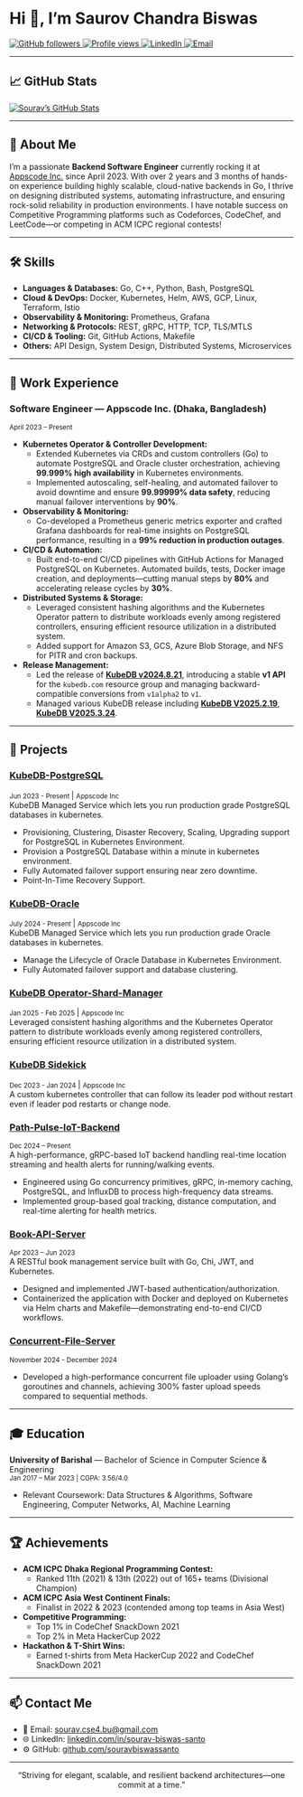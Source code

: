 <h1 align="left">Hi 👋, I’m Saurov Chandra Biswas</h1>
<p align="left">
  <a href="https://github.com/souravbiswassanto?tab=followers">
    <img alt="GitHub followers" src="https://img.shields.io/github/followers/souravbiswassanto?color=green&logo=github">
  </a>
  <a href="https://github.com/souravbiswassanto/">
    <img src="https://komarev.com/ghpvc/?username=souravbiswassanto" alt="Profile views" />
  </a>
  <a href="https://linkedin.com/in/sourav-biswas-santo/">
    <img alt="LinkedIn" src="https://img.shields.io/badge/LinkedIn-Connect-blue?logo=linkedin">
  </a>
  <a href="mailto:sourav.cse4.bu@gmail.com">
    <img alt="Email" src="https://img.shields.io/badge/Email-sourav.cse4.bu%40gmail.com-red?logo=gmail">
  </a>
</p>

---

## 📈 GitHub Stats

[![Sourav’s GitHub Stats](https://github-readme-stats-sigma-five.vercel.app/api?username=souravbiswassanto&count_private=true&show_icons=true)](https://github.com/anuraghazra/github-readme-stats)


---
## 🚀 About Me

I’m a passionate **Backend Software Engineer** currently rocking it at [Appscode Inc.](https://appscode.com/) since April 2023. With over 2 years and 3 months of hands-on experience building highly scalable, cloud-native backends in Go, I thrive on designing distributed systems, automating infrastructure, and ensuring rock-solid reliability in production environments. I have notable success on Competitive Programming platforms such as Codeforces, CodeChef, and LeetCode—or competing in ACM ICPC regional contests!

---

## 🛠️ Skills

- **Languages & Databases:** Go, C++, Python, Bash, PostgreSQL  
- **Cloud & DevOps:** Docker, Kubernetes, Helm, AWS, GCP, Linux, Terraform, Istio  
- **Observability & Monitoring:** Prometheus, Grafana  
- **Networking & Protocols:** REST, gRPC, HTTP, TCP, TLS/MTLS  
- **CI/CD & Tooling:** Git, GitHub Actions, Makefile  
- **Others:** API Design, System Design, Distributed Systems, Microservices

---

## 💼 Work Experience

### **Software Engineer** — Appscode Inc. (Dhaka, Bangladesh)  
<small>April 2023 – Present</small>

- **Kubernetes Operator & Controller Development:**  
  - Extended Kubernetes via CRDs and custom controllers (Go) to automate PostgreSQL and Oracle cluster orchestration, achieving **99.999% high availability** in Kubernetes environments.  
  - Implemented autoscaling, self-healing, and automated failover to avoid downtime and ensure **99.99999% data safety**, reducing manual failover interventions by **90%**.  
- **Observability & Monitoring:**  
  - Co-developed a Prometheus generic metrics exporter and crafted Grafana dashboards for real-time insights on PostgreSQL performance, resulting in a **99% reduction in production outages**.  
- **CI/CD & Automation:**  
  - Built end-to-end CI/CD pipelines with GitHub Actions for Managed PostgreSQL on Kubernetes. Automated builds, tests, Docker image creation, and deployments—cutting manual steps by **80%** and accelerating release cycles by **30%**.  
- **Distributed Systems & Storage:**  
  - Leveraged consistent hashing algorithms and the Kubernetes Operator pattern to distribute workloads evenly among registered controllers, ensuring efficient resource utilization in a distributed system.  
  - Added support for Amazon S3, GCS, Azure Blob Storage, and NFS for PITR and cron backups.  
- **Release Management:**  
  - Led the release of **[KubeDB v2024.8.21](https://appscode.com/blog/post/kubedb-v2024.8.21/)**, introducing a stable **v1 API** for the `kubedb.com` resource group and managing backward-compatible conversions from `v1alpha2` to `v1`.
  - Managed various KubeDB release including **[KubeDB V2025.2.19](https://appscode.com/blog/post/kubedb-v2025.2.19/)**, **[KubeDB V2025.3.24](https://appscode.com/blog/post/kubedb-v2025.3.24/)**.

---

## 🌟 Projects

### [KubeDB-PostgreSQL](https://kubedb.com/kubernetes/databases/run-and-manage-postgres-on-kubernetes/)
<small> Jun 2023 - Present </small> | <small> Appscode Inc </small> <br>
KubeDB Managed Service which lets you run production grade PostgreSQL databases in kubernetes. <br>
- Provisioning, Clustering, Disaster Recovery, Scaling, Upgrading support for PostgreSQL in Kubernetes Environment.
- Provision a PostgreSQL Database within a minute in kubernetes environment.
- Fully Automated failover support ensuring near zero downtime.
- Point-In-Time Recovery Support.

### [KubeDB-Oracle](https://github.com/kubedb/installer/pull/1711)
<small> July 2024 - Present </small>  | <small> Appscode Inc </small> <br>
KubeDB Managed Service which lets you run production grade Oracle databases in kubernetes. <br>
- Manage the Lifecycle of Oracle Database in Kubernetes Environment.
- Fully Automated failover support and database clustering.

### [KubeDB Operator-Shard-Manager](https://github.com/kubeops/operator-shard-manager)
<small> Jan 2025 - Feb 2025 </small>  | <small> Appscode Inc </small> <br>
Leveraged consistent hashing algorithms and the Kubernetes Operator pattern to distribute workloads evenly among registered controllers, ensuring efficient resource utilization in a distributed system. <br>

### [KubeDB Sidekick](https://github.com/kubeops/sidekick)
<small> Dec 2023 - Jan 2024 </small>  | <small> Appscode Inc </small> <br>
A custom kubernetes controller that can follow its leader pod without restart even if leader pod restarts or change node. <br>


### [Path-Pulse-IoT-Backend](https://bitbucket.org/souravbiswassanto/path-pulse-iot-backend/src/dev/)  
<small>Dec 2024 – Present</small>  
A high-performance, gRPC-based IoT backend handling real-time location streaming and health alerts for running/walking events.  
- Engineered using Go concurrency primitives, gRPC, in-memory caching, PostgreSQL, and InfluxDB to process high-frequency data streams.  
- Implemented group-based goal tracking, distance computation, and real-time alerting for health metrics.

### [Book-API-Server](https://github.com/souravbiswassanto/api-bookserver)  
<small>Apr 2023 – Jun 2023</small>  
A RESTful book management service built with Go, Chi, JWT, and Kubernetes.  
- Designed and implemented JWT-based authentication/authorization.  
- Containerized the application with Docker and deployed on Kubernetes via Helm charts and Makefile—demonstrating end-to-end CI/CD workflows.

### [Concurrent-File-Server]([https://github.com/souravbiswassanto/api-bookserver](https://github.com/souravbiswassanto/concurrent-file-server))  
<small>November 2024 - December 2024</small>  
- Developed a high-performance concurrent file uploader using Golang’s goroutines and channels, achieving 300\% faster upload speeds compared to sequential methods.


---

## 🎓 Education

**University of Barishal** — Bachelor of Science in Computer Science & Engineering  
<small>Jan 2017 – Mar 2023 | CGPA: 3.56/4.0</small>  
- Relevant Coursework: Data Structures & Algorithms, Software Engineering, Computer Networks, AI, Machine Learning

---

## 🏆 Achievements

- **ACM ICPC Dhaka Regional Programming Contest:**  
  - Ranked 11th (2021) & 13th (2022) out of 165+ teams (Divisional Champion)  
- **ACM ICPC Asia West Continent Finals:**  
  - Finalist in 2022 & 2023 (contended among top teams in Asia West)  
- **Competitive Programming:**  
  - Top 1% in CodeChef SnackDown 2021  
  - Top 2% in Meta HackerCup 2022  
- **Hackathon & T-Shirt Wins:**  
  - Earned t-shirts from Meta HackerCup 2022 and CodeChef SnackDown 2021

---


## 📫 Contact Me

- 📧   Email: [sourav.cse4.bu@gmail.com](mailto:sourav.cse4.bu@gmail.com)  
- 🌐   LinkedIn: [linkedin.com/in/sourav-biswas-santo](https://linkedin.com/in/sourav-biswas-santo)  
- ⚙️   GitHub: [github.com/souravbiswassanto](https://github.com/souravbiswassanto)

---

<p align="center">“Striving for elegant, scalable, and resilient backend architectures—one commit at a time.”</p>
